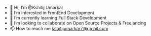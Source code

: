 - 👋 Hi, I’m @Kshitij Umarkar
- 👀 I’m interested in FrontEnd Development
- 🌱 I’m currently learning Full Stack Development
- 💞️ I’m looking to collaborate on Open Source Projects & Freelancing
- 📫 How to reach me kshitijumarkar7@gmail.com

<!---
Kshitij57/Kshitij57 is a ✨ special ✨ repository because its `README.md` (this file) appears on your GitHub profile.
You can click the Preview link to take a look at your changes.
--->

